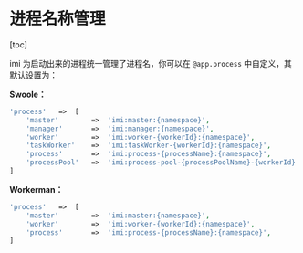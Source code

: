 # 进程名称管理

[toc]

imi 为启动出来的进程统一管理了进程名，你可以在 `@app.process` 中自定义，其默认设置为：

**Swoole：**

```php
'process'   =>  [
    'master'        =>  'imi:master:{namespace}',
    'manager'       =>  'imi:manager:{namespace}',
    'worker'        =>  'imi:worker-{workerId}:{namespace}',
    'taskWorker'    =>  'imi:taskWorker-{workerId}:{namespace}',
    'process'       =>  'imi:process-{processName}:{namespace}',
    'processPool'   =>  'imi:process-pool-{processPoolName}-{workerId}:{namespace}',
]
```

**Workerman：**

```php
'process'   =>  [
    'master'        =>  'imi:master:{namespace}',
    'worker'        =>  'imi:worker-{workerId}:{namespace}',
    'process'       =>  'imi:process-{processName}:{namespace}',
]
```
